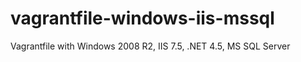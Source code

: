 vagrantfile-windows-iis-mssql
=============================

Vagrantfile with Windows 2008 R2, IIS 7.5, .NET 4.5, MS SQL Server
